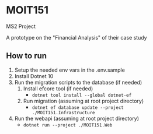 ﻿# MOIT151

MS2 Project 

A prototype on the "Financial Analysis" of their case study

## How to run
1. Setup the needed env vars in the .env.sample
2. Install Dotnet 10
3. Run the migration scripts to the database (if needed)
   1. Install efcore tool (if needed) 
      - <code>dotnet tool install --global dotnet-ef</code>
   2. Run migration (assuming at root project directory)
      - <code>dotnet ef database update --project ./MOIT151.Infrastructure</code>
4. Run the webapi (assuming at root project directory)
   - <code>dotnet run --project ./MOIT151.Web</code>